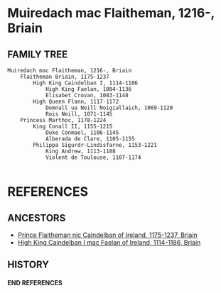# Muiredach mac Flaitheman, 1216-, Briain

## FAMILY TREE

```
Muiredach mac Flaitheman, 1216-, Briain
	Flaitheman Briain, 1175-1237
		High King Caindelban I, 1114-1186
			High King Faelan, 1084-1136
			Elisabet Crovan, 1083-1148
		High Queen Flann, 1117-1172
			Domnall ua Neill Noigiallaich, 1069-1120
			Rois Neill, 1071-1145
	Princess Marthoc, 1178-1224
		King Conall II, 1155-1215
			Duke Conmael, 1106-1145
			Alberada de Clare, 1105-1155
		Philippa Sigurdr-Lindisfarne, 1153-1221
			King Andrew, 1113-1188
			Violent de Toulouse, 1107-1174
		
```


# REFERENCES

## ANCESTORS
* [Prince Flaitheman nic Caindelban of Ireland, 1175-1237, Briain](flaitheman_nic_caindelban_1175.md)
* [High King Caindelban I mac Faelan of Ireland, 1114-1186, Briain](caindelban_i_mac_faelan_1114.md)

## HISTORY
#### END REFERENCES
